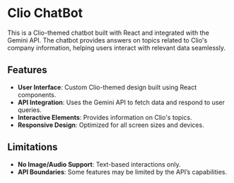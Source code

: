 # Clio ChatBot

This is a Clio-themed chatbot built with React and integrated with the Gemini API. The chatbot provides answers on topics related to Clio's company information, helping users interact with relevant data seamlessly.

## Features

- **User Interface**: Custom Clio-themed design built using React components.
- **API Integration**: Uses the Gemini API to fetch data and respond to user queries.
- **Interactive Elements**: Provides information on Clio's topics.
- **Responsive Design**: Optimized for all screen sizes and devices.

## Limitations

- **No Image/Audio Support**: Text-based interactions only.
- **API Boundaries**: Some features may be limited by the API’s capabilities.
